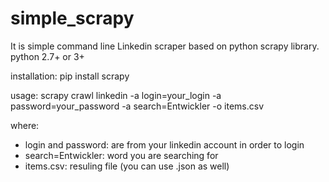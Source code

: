# simple_scrapy
It is simple command line Linkedin scraper based on python scrapy library.
<br>python 2.7+ or 3+

installation:
pip install scrapy

usage:
scrapy crawl linkedin -a login=your_login -a password=your_password -a search=Entwickler -o items.csv

where:
<ul>
<li>login and password: are from your linkedin account in order to login</li>
<li>search=Entwickler: word you are searching for</li>
<li>items.csv: resuling file (you can use .json as well)</li>
</ul>

